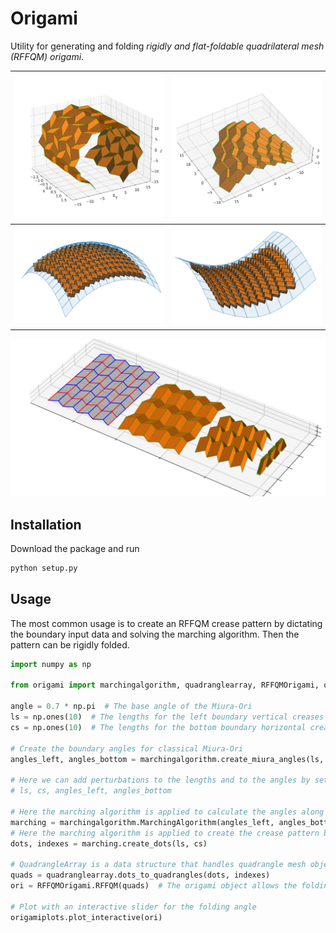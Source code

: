 # Origami

Utility for generating and folding *rigidly and flat-foldable quadrilateral mesh (RFFQM) origami*.

| <img src="./img/cylinder-folded.png" width="300" /> | <img src="./img/radial-example-folded.png" width="300" /> |
|-----------------------------------------------------|-----------------------------------------------------------|
| <img src="./img/spherical-cap.png" width="300" />   | <img src="./img/saddle.png" width="300" />                |

<img src="./img/classical-miura-ori.png" />

## Installation

Download the package and run
```bash
python setup.py
```

## Usage
The most common usage is to create an RFFQM crease pattern 
by dictating the boundary input data and solving the marching algorithm.
Then the pattern can be rigidly folded.

```python
import numpy as np

from origami import marchingalgorithm, quadranglearray, RFFQMOrigami, origamiplots

angle = 0.7 * np.pi  # The base angle of the Miura-Ori
ls = np.ones(10)  # The lengths for the left boundary vertical creases
cs = np.ones(10)  # The lengths for the bottom boundary horizontal creases

# Create the boundary angles for classical Miura-Ori
angles_left, angles_bottom = marchingalgorithm.create_miura_angles(ls, cs, angle)

# Here we can add perturbations to the lengths and to the angles by setting
# ls, cs, angles_left, angles_bottom

# Here the marching algorithm is applied to calculate the angles along the crease pattern
marching = marchingalgorithm.MarchingAlgorithm(angles_left, angles_bottom)
# Here the marching algorithm is applied to create the crease pattern based on the given boundary lengths
dots, indexes = marching.create_dots(ls, cs)

# QuadrangleArray is a data structure that handles quadrangle mesh objects
quads = quadranglearray.dots_to_quadrangles(dots, indexes)
ori = RFFQMOrigami.RFFQM(quads)  # The origami object allows the folding of the given flat crease pattern

# Plot with an interactive slider for the folding angle 
origamiplots.plot_interactive(ori)
```

